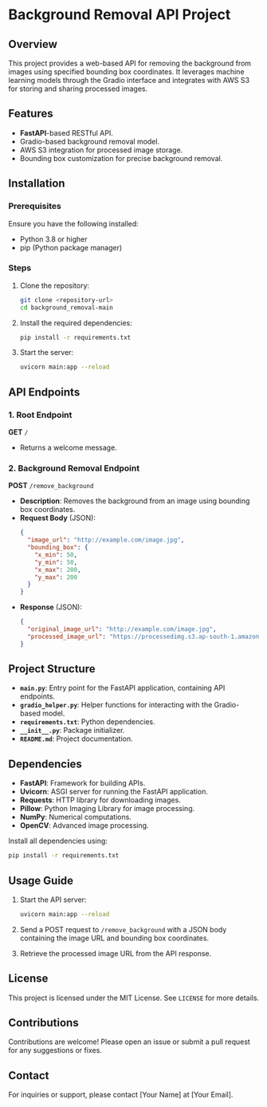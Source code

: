 # Background Removal API Project

## Overview
This project provides a web-based API for removing the background from images using specified bounding box coordinates. It leverages machine learning models through the Gradio interface and integrates with AWS S3 for storing and sharing processed images.

## Features
- **FastAPI**-based RESTful API.
- Gradio-based background removal model.
- AWS S3 integration for processed image storage.
- Bounding box customization for precise background removal.

## Installation

### Prerequisites
Ensure you have the following installed:
- Python 3.8 or higher
- pip (Python package manager)

### Steps
1. Clone the repository:
   ```bash
   git clone <repository-url>
   cd background_removal-main
   ```

2. Install the required dependencies:
   ```bash
   pip install -r requirements.txt
   ```

3. Start the server:
   ```bash
   uvicorn main:app --reload
   ```

## API Endpoints

### 1. Root Endpoint
**GET** `/`
- Returns a welcome message.

### 2. Background Removal Endpoint
**POST** `/remove_background`
- **Description**: Removes the background from an image using bounding box coordinates.
- **Request Body** (JSON):
  ```json
  {
    "image_url": "http://example.com/image.jpg",
    "bounding_box": {
      "x_min": 50,
      "y_min": 50,
      "x_max": 200,
      "y_max": 200
    }
  }
  ```
- **Response** (JSON):
  ```json
  {
    "original_image_url": "http://example.com/image.jpg",
    "processed_image_url": "https://processedimg.s3.ap-south-1.amazonaws.com/processed_image.png"
  }
  ```

## Project Structure
- **`main.py`**: Entry point for the FastAPI application, containing API endpoints.
- **`gradio_helper.py`**: Helper functions for interacting with the Gradio-based model.
- **`requirements.txt`**: Python dependencies.
- **`__init__.py`**: Package initializer.
- **`README.md`**: Project documentation.

## Dependencies
- **FastAPI**: Framework for building APIs.
- **Uvicorn**: ASGI server for running the FastAPI application.
- **Requests**: HTTP library for downloading images.
- **Pillow**: Python Imaging Library for image processing.
- **NumPy**: Numerical computations.
- **OpenCV**: Advanced image processing.

Install all dependencies using:
```bash
pip install -r requirements.txt
```

## Usage Guide
1. Start the API server:
   ```bash
   uvicorn main:app --reload
   ```

2. Send a POST request to `/remove_background` with a JSON body containing the image URL and bounding box coordinates.

3. Retrieve the processed image URL from the API response.

## License
This project is licensed under the MIT License. See `LICENSE` for more details.

## Contributions
Contributions are welcome! Please open an issue or submit a pull request for any suggestions or fixes.

## Contact
For inquiries or support, please contact [Your Name] at [Your Email].
